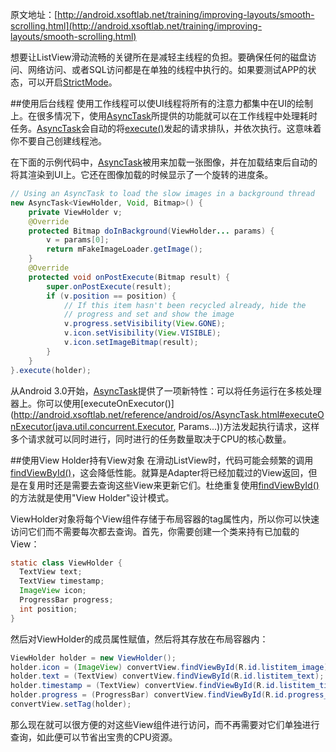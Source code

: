 原文地址：[http://android.xsoftlab.net/training/improving-layouts/smooth-scrolling.html](http://android.xsoftlab.net/training/improving-layouts/smooth-scrolling.html)

想要让ListView滑动流畅的关键所在是减轻主线程的负担。要确保任何的磁盘访问、网络访问、或者SQL访问都是在单独的线程中执行的。如果要测试APP的状态，可以开启[StrictMode](http://android.xsoftlab.net/reference/android/os/StrictMode.html)。

##使用后台线程
使用工作线程可以使UI线程将所有的注意力都集中在UI的绘制上。在很多情况下，使用[AsyncTask](http://android.xsoftlab.net/reference/android/os/AsyncTask.html)所提供的功能就可以在工作线程中处理耗时任务。[AsyncTask](http://android.xsoftlab.net/reference/android/os/AsyncTask.html)会自动的将[execute()](http://android.xsoftlab.net/reference/android/os/AsyncTask.html#execute(Params...))发起的请求排队，并依次执行。这意味着你不要自己创建线程池。

在下面的示例代码中，[AsyncTask](http://android.xsoftlab.net/reference/android/os/AsyncTask.html)被用来加载一张图像，并在加载结束后自动的将其渲染到UI上。它还在图像加载的时候显示了一个旋转的进度条。
```java
// Using an AsyncTask to load the slow images in a background thread
new AsyncTask<ViewHolder, Void, Bitmap>() {
    private ViewHolder v;
    @Override
    protected Bitmap doInBackground(ViewHolder... params) {
        v = params[0];
        return mFakeImageLoader.getImage();
    }
    @Override
    protected void onPostExecute(Bitmap result) {
        super.onPostExecute(result);
        if (v.position == position) {
            // If this item hasn't been recycled already, hide the
            // progress and set and show the image
            v.progress.setVisibility(View.GONE);
            v.icon.setVisibility(View.VISIBLE);
            v.icon.setImageBitmap(result);
        }
    }
}.execute(holder);
```

从Android 3.0开始，[AsyncTask](http://android.xsoftlab.net/reference/android/os/AsyncTask.html)提供了一项新特性：可以将任务运行在多核处理器上。你可以使用[executeOnExecutor()](http://android.xsoftlab.net/reference/android/os/AsyncTask.html#executeOnExecutor(java.util.concurrent.Executor, Params...))方法发起执行请求，这样多个请求就可以同时进行，同时进行的任务数量取决于CPU的核心数量。

##使用View Holder持有View对象
在滑动ListView时，代码可能会频繁的调用[findViewById()](http://android.xsoftlab.net/reference/android/app/Activity.html#findViewById(int))，这会降低性能。就算是Adapter将已经加载过的View返回，但是在复用时还是需要去查询这些View来更新它们。杜绝重复使用[findViewById()](http://android.xsoftlab.net/reference/android/app/Activity.html#findViewById(int))的方法就是使用"View Holder"设计模式。

ViewHolder对象将每个View组件存储于布局容器的tag属性内，所以你可以快速访问它们而不需要每次都去查询。首先，你需要创建一个类来持有已加载的View：
```java
static class ViewHolder {
  TextView text;
  TextView timestamp;
  ImageView icon;
  ProgressBar progress;
  int position;
}
```

然后对ViewHolder的成员属性赋值，然后将其存放在布局容器内：
```java
ViewHolder holder = new ViewHolder();
holder.icon = (ImageView) convertView.findViewById(R.id.listitem_image);
holder.text = (TextView) convertView.findViewById(R.id.listitem_text);
holder.timestamp = (TextView) convertView.findViewById(R.id.listitem_timestamp);
holder.progress = (ProgressBar) convertView.findViewById(R.id.progress_spinner);
convertView.setTag(holder);
```

那么现在就可以很方便的对这些View组件进行访问，而不再需要对它们单独进行查询，如此便可以节省出宝贵的CPU资源。